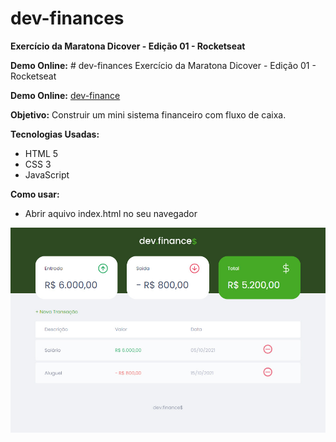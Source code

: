 # dev-finances
**Exercício da Maratona Dicover - Edição 01 - Rocketseat**

**Demo Online:** # dev-finances
 Exercício da Maratona Dicover - Edição 01 - Rocketseat

**Demo Online:** [dev-finance](https://github.com/Rafae1Menezes)

**Objetivo:** Construir um mini sistema financeiro com fluxo de caixa.

**Tecnologias Usadas:**
* HTML 5
* CSS 3
* JavaScript

**Como usar:**
* Abrir aquivo index.html no seu navegador

![screenshot](./assets/screenshot.jpg)